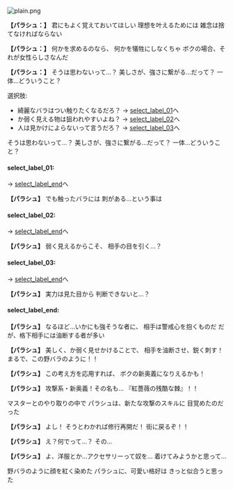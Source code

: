 
![plain.png](../images/backgrounds/plain.png)

**【パラシュ：】**
君にもよく覚えておいてほしい
理想を叶えるためには
雑念は捨てなければならない

**【パラシュ：】**
何かを求めるのなら、
何かを犠牲にしなくちゃ
ボクの場合、それが女性らしさなんだ

**【パラシュ：】**
そうは思わないって…？
美しさが、強さに繋がる…だって？
一体…どういうこと？

選択肢:
- 綺麗なバラはつい触りたくなるだろ？ → [select_label_01](#select_label_01)へ
- か弱く見える物は狙われやすいよね？ → [select_label_02](#select_label_02)へ
- 人は見かけによらないって言うだろ？ → [select_label_03](#select_label_03)へ

そうは思わないって…？
美しさが、強さに繋がる…だって？
一体…どういうこと？

#### select_label_01:
 → [select_label_end](#select_label_end)へ

**【パラシュ】**
でも触ったバラには
刺がある…という事は

#### select_label_02:
 → [select_label_end](#select_label_end)へ

**【パラシュ】**
弱く見えるからこそ、
相手の目を引く…？

#### select_label_03:
 → [select_label_end](#select_label_end)へ

**【パラシュ】**
実力は見た目から
判断できないと…？

#### select_label_end:

**【パラシュ】**
なるほど…いかにも強そうな者に、
相手は警戒心を抱くものだ
だが、格下相手には油断する者が多い

**【パラシュ】**
美しく、か弱く見せかけることで、
相手を油断させ、鋭く刺す！
まるで、この野バラのように！！

**【パラシュ】**
この考え方を応用すれば、
ボクの新奥義になりえるかも！

**【パラシュ】**
攻撃系・新奥義！その名も…
『紅薔薇の残酷な棘』！！

マスターとのやり取りの中で
パラシュは、新たな攻撃のスキルに
目覚めたのだった

**【パラシュ】**
よし！
そうとわかれば修行再開だ！
街に戻るぞ！！

**【パラシュ】**
え？何でって…？
その…

**【パラシュ】**
よ、洋服とか…アクセサリーって奴を…
着けてみようかと思って…

野バラのように顔を紅く染めた
パラシュに、可愛い格好は
きっと似合うと思った